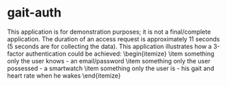 # gait-auth
 This application is for demonstration purposes; it is not a final/complete application. The duration of an access request is approximately 11 seconds (5 seconds are for collecting the data). This application illustrates how a 3-factor authentication could be achieved: \begin{itemize}     \item something only the user knows - an email/password     \item something only the user possessed - a smartwatch      \item something only the user is - his gait and heart rate when he wakes  \end{itemize}
